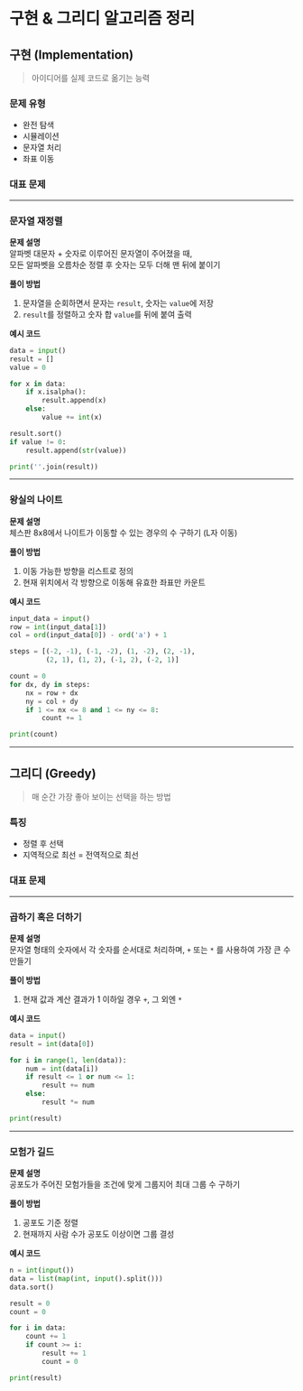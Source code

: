 # 구현 & 그리디 알고리즘 정리

## 구현 (Implementation)

> 아이디어를 실제 코드로 옮기는 능력

### 문제 유형
- 완전 탐색
- 시뮬레이션
- 문자열 처리
- 좌표 이동

### 대표 문제

---

### 문자열 재정렬

**문제 설명**  
알파벳 대문자 + 숫자로 이루어진 문자열이 주어졌을 때,  
모든 알파벳을 오름차순 정렬 후 숫자는 모두 더해 맨 뒤에 붙이기

**풀이 방법**
1. 문자열을 순회하면서 문자는 `result`, 숫자는 `value`에 저장
2. `result`를 정렬하고 숫자 합 `value`를 뒤에 붙여 출력

**예시 코드**
```python
data = input()
result = []
value = 0

for x in data:
    if x.isalpha():
        result.append(x)
    else:
        value += int(x)

result.sort()
if value != 0:
    result.append(str(value))

print(''.join(result))
```

---

### 왕실의 나이트

**문제 설명**  
체스판 8x8에서 나이트가 이동할 수 있는 경우의 수 구하기 (L자 이동)

**풀이 방법**
1. 이동 가능한 방향을 리스트로 정의
2. 현재 위치에서 각 방향으로 이동해 유효한 좌표만 카운트

**예시 코드**
```python
input_data = input()
row = int(input_data[1])
col = ord(input_data[0]) - ord('a') + 1

steps = [(-2, -1), (-1, -2), (1, -2), (2, -1),
         (2, 1), (1, 2), (-1, 2), (-2, 1)]

count = 0
for dx, dy in steps:
    nx = row + dx
    ny = col + dy
    if 1 <= nx <= 8 and 1 <= ny <= 8:
        count += 1

print(count)
```

---

## 그리디 (Greedy)

> 매 순간 가장 좋아 보이는 선택을 하는 방법

### 특징
- 정렬 후 선택
- 지역적으로 최선 = 전역적으로 최선

### 대표 문제

---

### 곱하기 혹은 더하기

**문제 설명**  
문자열 형태의 숫자에서 각 숫자를 순서대로 처리하며, `+` 또는 `*` 를 사용하여 가장 큰 수 만들기

**풀이 방법**
1. 현재 값과 계산 결과가 1 이하일 경우 `+`, 그 외엔 `*`

**예시 코드**
```python
data = input()
result = int(data[0])

for i in range(1, len(data)):
    num = int(data[i])
    if result <= 1 or num <= 1:
        result += num
    else:
        result *= num

print(result)
```

---

### 모험가 길드

**문제 설명**  
공포도가 주어진 모험가들을 조건에 맞게 그룹지어 최대 그룹 수 구하기

**풀이 방법**
1. 공포도 기준 정렬
2. 현재까지 사람 수가 공포도 이상이면 그룹 결성

**예시 코드**
```python
n = int(input())
data = list(map(int, input().split()))
data.sort()

result = 0
count = 0

for i in data:
    count += 1
    if count >= i:
        result += 1
        count = 0

print(result)
```